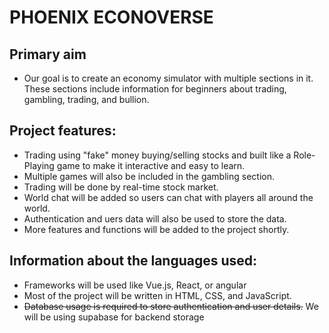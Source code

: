 # PHOENIX ECONOVERSE

## Primary aim 
- Our goal is to create an economy simulator with multiple sections in it. These sections include information for beginners about trading, gambling, trading, and bullion.

## Project features:
- Trading using "fake" money buying/selling stocks and built like a Role-Playing game to make it interactive and easy to learn.
- Multiple games will also be included in the gambling section.
- Trading will be done by real-time stock market.
- World chat will be added so users can chat with players all around the world.
- Authentication and uers data will also be used to store the data.
- More features and functions will be added to the project shortly.

## Information about the languages used:
- Frameworks will be used like Vue.js, React, or angular
- Most of the project will be written in HTML, CSS, and JavaScript.
- ~~Database usage is required to store authentication and user details.~~ We will be using supabase for backend storage 

